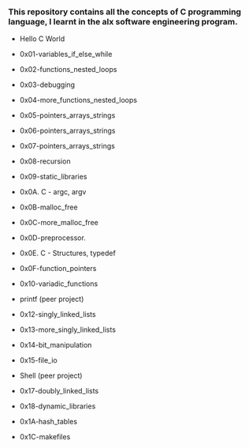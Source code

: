 ### This repository contains all the concepts of C programming language, I learnt in the alx software engineering program.

- Hello C World

- 0x01-variables_if_else_while

- 0x02-functions_nested_loops

- 0x03-debugging

- 0x04-more_functions_nested_loops

- 0x05-pointers_arrays_strings

- 0x06-pointers_arrays_strings

- 0x07-pointers_arrays_strings

- 0x08-recursion

- 0x09-static_libraries

- 0x0A. C - argc, argv

- 0x0B-malloc_free

- 0x0C-more_malloc_free

- 0x0D-preprocessor.

- 0x0E. C - Structures, typedef

- 0x0F-function_pointers

- 0x10-variadic_functions

- printf (peer project)

- 0x12-singly_linked_lists

- 0x13-more_singly_linked_lists

- 0x14-bit_manipulation

- 0x15-file_io

- Shell (peer project)

- 0x17-doubly_linked_lists

- 0x18-dynamic_libraries

- 0x1A-hash_tables

- 0x1C-makefiles
